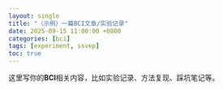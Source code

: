 ```yaml
---
layout: single
title: "（示例）一篇BCI文章/实验记录"
date: 2025-09-15 11:00:00 +0800
categories: [bci]
tags: [experiment, ssvep]
toc: true
---
```


这里写你的**BCI**相关内容，比如实验记录、方法复现、踩坑笔记等。
